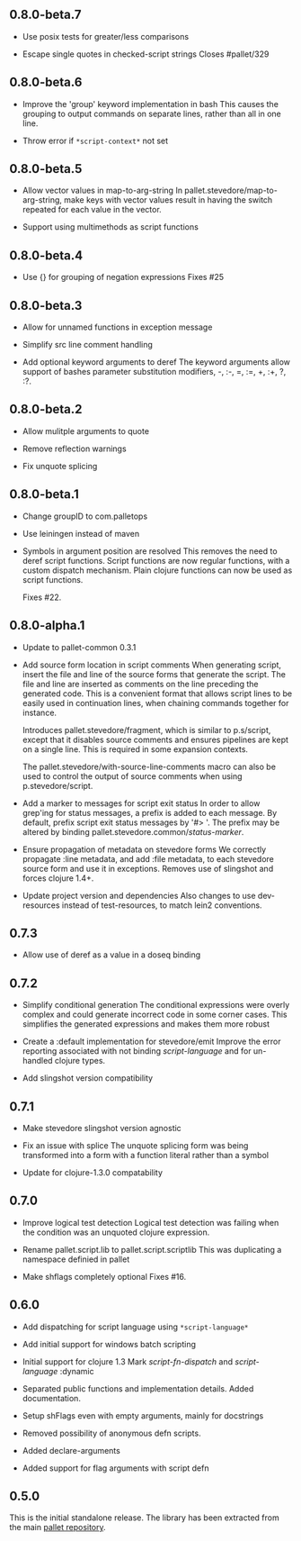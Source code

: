 ## 0.8.0-beta.7

- Use posix tests for greater/less comparisons

- Escape single quotes in checked-script strings
  Closes #pallet/329

## 0.8.0-beta.6

- Improve the 'group' keyword implementation in bash
  This causes the grouping to output commands on separate lines, rather than
  all in one line.

- Throw error if `*script-context*` not set

## 0.8.0-beta.5

- Allow vector values in map-to-arg-string
  In pallet.stevedore/map-to-arg-string, make keys with vector values result
  in having the switch repeated for each value in the vector.

- Support using multimethods as script functions

## 0.8.0-beta.4

- Use {} for grouping of negation expressions
  Fixes #25

## 0.8.0-beta.3

- Allow for unnamed functions in exception message

- Simplify src line comment handling

- Add optional keyword arguments to deref
  The keyword arguments allow support of bashes parameter substitution
  modifiers,
  -, :-, =, :=, +, :+, ?, :?.

## 0.8.0-beta.2

- Allow mulitple arguments to quote

- Remove reflection warnings

- Fix unquote splicing

## 0.8.0-beta.1

- Change groupID to com.palletops

- Use leiningen instead of maven

- Symbols in argument position are resolved
  This removes the need to deref script functions.  Script functions are
  now regular functions, with a custom dispatch mechanism.  Plain clojure
  functions can now be used as script functions.

  Fixes #22.

## 0.8.0-alpha.1

- Update to pallet-common 0.3.1

- Add source form location in script comments
  When generating script, insert the file and line of the source forms that
  generate the script.  The file and line are inserted as comments on the
  line preceding the generated code.  This is a convenient format that
  allows script lines to be easily used in continuation lines, when
  chaining commands together for instance.

  Introduces pallet.stevedore/fragment, which is similar to p.s/script,
  except that it disables source comments and ensures pipelines are kept on
  a single line.  This is required in some expansion contexts.

  The pallet.stevedore/with-source-line-comments macro can also be used to
  control the output of source comments when using p.stevedore/script.

- Add a marker to messages for script exit status
  In order to allow grep'ing for status messages, a prefix is added to each
  message. By default, prefix script exit status messages by '#> '.  The
  prefix may be altered by binding pallet.stevedore.common/*status-marker*.

- Ensure propagation of metadata on stevedore forms
  We correctly propagate :line metadata, and add :file metadata, to each
  stevedore source form and use it in exceptions.  Removes use of slingshot
  and forces clojure 1.4+.

- Update project version and dependencies
  Also changes to use dev-resources instead of test-resources, to match
  lein2 conventions.

## 0.7.3

- Allow use of deref as a value in a doseq binding

## 0.7.2

- Simplify conditional generation
  The conditional expressions were overly complex and could generate
  incorrect code in some corner cases. This simplifies the generated
  expressions and makes them more robust

- Create a :default implementation for stevedore/emit
  Improve the error reporting associated with not binding *script-language*
  and for un-handled clojure types.

- Add slingshot version compatibility

## 0.7.1

- Make stevedore slingshot version agnostic

- Fix an issue with splice
  The unquote splicing form was being transformed into a form with a
  function literal rather than a symbol

- Update for clojure-1.3.0 compatability

## 0.7.0

- Improve logical test detection
  Logical test detection was failing when the condition was an unquoted
  clojure expression.

- Rename pallet.script.lib to pallet.script.scriptlib
  This was duplicating a namespace definied in pallet

- Make shflags completely optional
  Fixes #16.

## 0.6.0

- Add dispatching for script language using `*script-language*`

- Add initial support for windows batch scripting

- Initial support for clojure 1.3
  Mark *script-fn-dispatch* and *script-language* :dynamic

- Separated public functions and implementation details. Added documentation.

- Setup shFlags even with empty arguments, mainly for docstrings

- Removed possibility of anonymous defn scripts.

- Added declare-arguments

- Added support for flag arguments with script defn


## 0.5.0

This is the initial standalone release.  The library has been extracted
from the main [pallet repository](https://github.com/pallet/pallet).
